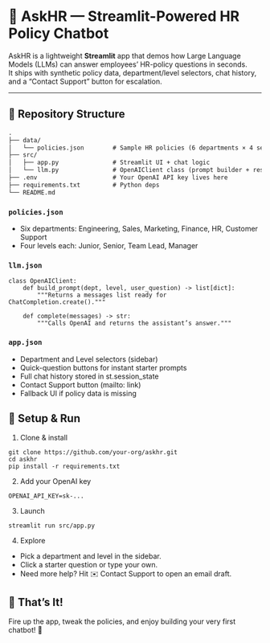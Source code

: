 # 🚀 AskHR — Streamlit-Powered HR Policy Chatbot

AskHR is a lightweight **Streamlit** app that demos how Large Language Models (LLMs) can answer employees’ HR-policy questions in seconds.  
It ships with synthetic policy data, department/level selectors, chat history, and a “Contact Support” button for escalation.

---

## 📂 Repository Structure

```txt
.
├── data/
│   └── policies.json        # Sample HR policies (6 departments × 4 seniority levels)
├── src/
│   ├── app.py               # Streamlit UI + chat logic
│   └── llm.py               # OpenAIClient class (prompt builder + responder)
├── .env                     # Your OpenAI API key lives here
├── requirements.txt         # Python deps
└── README.md
```

### ```policies.json```
- Six departments: Engineering, Sales, Marketing, Finance, HR, Customer Support
- Four levels each: Junior, Senior, Team Lead, Manager

### ```llm.json```

```
class OpenAIClient:
    def build_prompt(dept, level, user_question) -> list[dict]:
        """Returns a messages list ready for ChatCompletion.create()."""

    def complete(messages) -> str:
        """Calls OpenAI and returns the assistant’s answer."""
```

### ```app.json```
- Department and Level selectors (sidebar)
- Quick-question buttons for instant starter prompts
- Full chat history stored in st.session_state
- Contact Support button (mailto: link)
- Fallback UI if policy data is missing

## 🔧 Setup & Run
1. Clone & install
```
git clone https://github.com/your-org/askhr.git
cd askhr
pip install -r requirements.txt

```

2. Add your OpenAI key
```
OPENAI_API_KEY=sk-...
```

3. Launch
```
streamlit run src/app.py

```
4. Explore
- Pick a department and level in the sidebar.
- Click a starter question or type your own.
- Need more help? Hit ✉️ Contact Support to open an email draft.

## 🏁 That’s It!
Fire up the app, tweak the policies, and enjoy building your very first chatbot! 🎉
